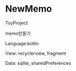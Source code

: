 # NewMemo

ToyProject

memo만들기

Language:kotlin <br>

View: recyclerview, fragment<br>

Data: sqlite, sharedPreferences<br>
